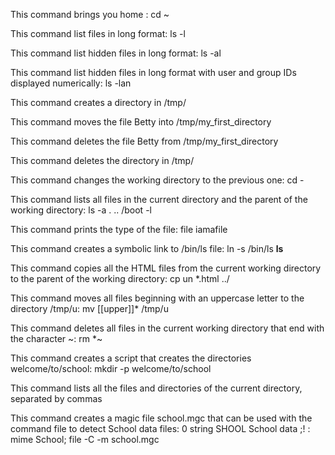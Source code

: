 This command brings you home : cd ~

This command list files in long format: ls -l

This command list hidden files in long format: ls -al

This command list hidden files in long format with user and group IDs displayed numerically: ls -lan

This command creates a directory in /tmp/

This command moves the file Betty into /tmp/my_first_directory

This command deletes the file Betty from /tmp/my_first_directory

This command deletes the directory in /tmp/

This command changes the working directory to the previous one: cd -

This command lists all files in the current directory and the parent of the working directory: ls -a . .. /boot -l

This command prints the type of the file: file iamafile

This command creates a symbolic link to /bin/ls file: ln -s /bin/ls __ls__

This command copies all the HTML files from the current working directory to the parent of the working directory: cp un *.html ../

This command moves all files beginning with an uppercase letter to the directory /tmp/u: mv [[upper]]* /tmp/u

This command deletes all files in the current working directory that end with the character ~: rm *~

This command creates a script that creates the directories welcome/to/school: mkdir -p welcome/to/school

This command lists all the files and directories of the current directory, separated by commas

This command creates a magic file school.mgc that can be used with the command file to detect School data files: 0 string SHOOL School data ;! : mime School; file -C -m school.mgc

